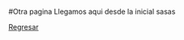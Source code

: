 #Otra pagina
Llegamos aqui desde la inicial
sasas

[Regresar](https://profcduquetec.github.io/Instruccional/docs/index.md)
